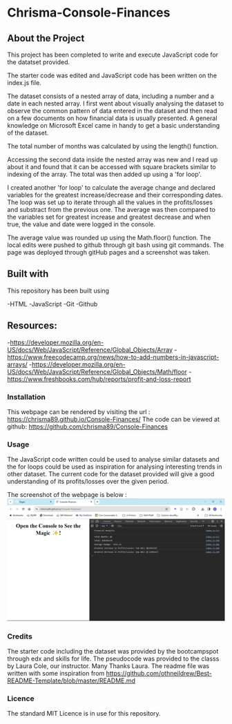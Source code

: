 # Chrisma-Console-Finances

## About the Project

This project has been completed to write and execute JavaScript code for the datatset provided.

The starter code was edited and JavaScript code has been written on the index.js file.

The dataset consists of a nested array of data, including a number and a date in each nested array. I first went about visually analysing the dataset to observe the common pattern of data entered in the dataset and then read on a few documents on how financial data is usually presented. A general knowledge on Microsoft Excel came in handy to get a basic understanding of the dataset.

The total number of months was calculated by using the length() function.

Accessing the second data inside the nested array was new and I read up about it and found that it can be accessed with square brackets similar to indexing of the array. The total was then added up using a 'for loop'.

I created another 'for loop' to calculate the average change and declared variables for the greatest increase/decrease and their corresponding dates. The loop was set up to iterate through all the values in the profits/losses and substract from the previous one. The average was then compared to the variables set for greatest increase and greatest decrease and when true, the value and date were logged in the console.

The average value was rounded up using the Math.floor() function. The local edits were pushed to github through git bash using git commands. The page was deployed through gitHub pages and a screenshot was taken. 


## Built with

This repository has been built using 

-HTML
-JavaScript
-Git 
-Github 


## Resources:

-https://developer.mozilla.org/en-US/docs/Web/JavaScript/Reference/Global_Objects/Array
-https://www.freecodecamp.org/news/how-to-add-numbers-in-javascript-arrays/
-https://developer.mozilla.org/en-US/docs/Web/JavaScript/Reference/Global_Objects/Math/floor
-https://www.freshbooks.com/hub/reports/profit-and-loss-report


### Installation

This webpage can be rendered by visiting the url : https://chrisma89.github.io/Console-Finances/
The code can be viewed at github: https://github.com/chrisma89/Console-Finances

### Usage

The JavaScript code written could be used to analyse similar datasets and the for loops could be used as inspiration for analysing interesting trends in other dataset. The current code for the dataset provided will give a good understanding of its profits/losses over the given period. 

The screenshot of the webpage is below : ![webpagescreenshot](./Screenshot%20of%20Console.png)

### Credits

The starter code including the dataset was provided by the bootcampspot through edx and skills for life. 
The pseudocode was provided to the classs by Laura Cole, our instructor. Many Thanks Laura. 
The readme file was written with some inspiration from https://github.com/othneildrew/Best-README-Template/blob/master/README.md



### Licence
The standard MIT Licence is in use for this repository.








